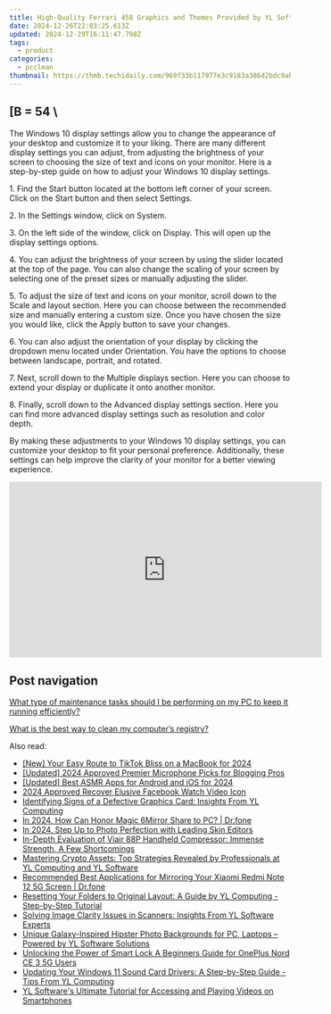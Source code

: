```yaml
---
title: High-Quality Ferrari 458 Graphics and Themes Provided by YL Software Solutions
date: 2024-12-26T22:03:25.613Z
updated: 2024-12-29T16:11:47.798Z
tags:
  - product
categories:
  - pcclean
thumbnail: https://thmb.techidaily.com/969f33b117977e3c9183a386d2bdc9ab1274e9f63db8d891784a69dcdfd3c683.jpg
---
```


## \[B = 54 \

The Windows 10 display settings allow you to change the appearance of your desktop and customize it to your liking. There are many different display settings you can adjust, from adjusting the brightness of your screen to choosing the size of text and icons on your monitor. Here is a step-by-step guide on how to adjust your Windows 10 display settings. 

1\. Find the Start button located at the bottom left corner of your screen. Click on the Start button and then select Settings.

2\. In the Settings window, click on System.

3\. On the left side of the window, click on Display. This will open up the display settings options. 

4\. You can adjust the brightness of your screen by using the slider located at the top of the page. You can also change the scaling of your screen by selecting one of the preset sizes or manually adjusting the slider.

5\. To adjust the size of text and icons on your monitor, scroll down to the Scale and layout section. Here you can choose between the recommended size and manually entering a custom size. Once you have chosen the size you would like, click the Apply button to save your changes.

6\. You can also adjust the orientation of your display by clicking the dropdown menu located under Orientation. You have the options to choose between landscape, portrait, and rotated.

7\. Next, scroll down to the Multiple displays section. Here you can choose to extend your display or duplicate it onto another monitor.

8\. Finally, scroll down to the Advanced display settings section. Here you can find more advanced display settings such as resolution and color depth. 

By making these adjustments to your Windows 10 display settings, you can customize your desktop to fit your personal preference. Additionally, these settings can help improve the clarity of your monitor for a better viewing experience.

<!-- affiliate ads begin -->
<iframe width="560" height="315" src="https://www.youtube.com/embed/6nvb0775GOM?si=peBB_Mo_4zcZFuci" title="YouTube video player" frameborder="0" allow="accelerometer; autoplay; clipboard-write; encrypted-media; gyroscope; picture-in-picture; web-share" referrerpolicy="strict-origin-when-cross-origin" allowfullscreen></iframe>
<!-- affiliate ads end -->

## Post navigation

[What type of maintenance tasks should I be performing on my PC to keep it running efficiently?](https://tools.techidaily.com/pcclean/products/)

[What is the best way to clean my computer’s registry?](https://tools.techidaily.com/pcclean/products/)

<ins class="adsbygoogle"
     style="display:block"
     data-ad-format="autorelaxed"
     data-ad-client="ca-pub-7571918770474297"
     data-ad-slot="1223367746"></ins>

<ins class="adsbygoogle"
     style="display:block"
     data-ad-client="ca-pub-7571918770474297"
     data-ad-slot="8358498916"
     data-ad-format="auto"
     data-full-width-responsive="true"></ins>

<span class="atpl-alsoreadstyle">Also read:</span>
<div><ul>
<li><a href="https://tiktok-clips.techidaily.com/new-your-easy-route-to-tiktok-bliss-on-a-macbook-for-2024/"><u>[New] Your Easy Route to TikTok Bliss on a MacBook for 2024</u></a></li>
<li><a href="https://youtube-web.techidaily.com/ed-2024-approved-premier-microphone-picks-for-blogging-pros/"><u>[Updated] 2024 Approved Premier Microphone Picks for Blogging Pros</u></a></li>
<li><a href="https://facebook-video-footage.techidaily.com/updated-best-asmr-apps-for-android-and-ios-for-2024/"><u>[Updated] Best ASMR Apps for Android and iOS for 2024</u></a></li>
<li><a href="https://facebook-video-recording.techidaily.com/2024-approved-recover-elusive-facebook-watch-video-icon/"><u>2024 Approved Recover Elusive Facebook Watch Video Icon</u></a></li>
<li><a href="https://discover-amazing.techidaily.com/identifying-signs-of-a-defective-graphics-card-insights-from-yl-computing/"><u>Identifying Signs of a Defective Graphics Card: Insights From YL Computing</u></a></li>
<li><a href="https://screen-mirror.techidaily.com/in-2024-how-can-honor-magic-6mirror-share-to-pc-drfone-by-drfone-android/"><u>In 2024, How Can Honor Magic 6Mirror Share to PC? | Dr.fone</u></a></li>
<li><a href="https://extra-support.techidaily.com/in-2024-step-up-to-photo-perfection-with-leading-skin-editors/"><u>In 2024, Step Up to Photo Perfection with Leading Skin Editors</u></a></li>
<li><a href="https://buynow-info.techidaily.com/in-depth-evaluation-of-viair-88p-handheld-compressor-immense-strength-a-few-shortcomings/"><u>In-Depth Evaluation of Viair 88P Handheld Compressor: Immense Strength, A Few Shortcomings</u></a></li>
<li><a href="https://discover-amazing.techidaily.com/mastering-crypto-assets-top-strategies-revealed-by-professionals-at-yl-computing-and-yl-software/"><u>Mastering Crypto Assets: Top Strategies Revealed by Professionals at YL Computing and YL Software</u></a></li>
<li><a href="https://screen-mirror.techidaily.com/recommended-best-applications-for-mirroring-your-xiaomi-redmi-note-12-5g-screen-drfone-by-drfone-android/"><u>Recommended Best Applications for Mirroring Your Xiaomi Redmi Note 12 5G Screen | Dr.fone</u></a></li>
<li><a href="https://discover-amazing.techidaily.com/resetting-your-folders-to-original-layout-a-guide-by-yl-computing-step-by-step-tutorial/"><u>Resetting Your Folders to Original Layout: A Guide by YL Computing - Step-by-Step Tutorial</u></a></li>
<li><a href="https://discover-amazing.techidaily.com/solving-image-clarity-issues-in-scanners-insights-from-yl-software-experts/"><u>Solving Image Clarity Issues in Scanners: Insights From YL Software Experts</u></a></li>
<li><a href="https://discover-amazing.techidaily.com/unique-galaxy-inspired-hipster-photo-backgrounds-for-pc-laptops-powered-by-yl-software-solutions/"><u>Unique Galaxy-Inspired Hipster Photo Backgrounds for PC, Laptops – Powered by YL Software Solutions</u></a></li>
<li><a href="https://easy-unlock-android.techidaily.com/unlocking-the-power-of-smart-lock-a-beginners-guide-for-oneplus-nord-ce-3-5g-users-by-drfone-android/"><u>Unlocking the Power of Smart Lock A Beginners Guide for OnePlus Nord CE 3 5G Users</u></a></li>
<li><a href="https://discover-amazing.techidaily.com/updating-your-windows-11-sound-card-drivers-a-step-by-step-guide-tips-from-yl-computing/"><u>Updating Your Windows 11 Sound Card Drivers: A Step-by-Step Guide - Tips From YL Computing</u></a></li>
<li><a href="https://discover-amazing.techidaily.com/yl-softwares-ultimate-tutorial-for-accessing-and-playing-videos-on-smartphones/"><u>YL Software's Ultimate Tutorial for Accessing and Playing Videos on Smartphones</u></a></li>
</ul></div>

